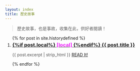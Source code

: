 ```yaml
---
layout: index
title: 歷史故事
---
```


> 歷史故事，也是事故，收集在此，供好者閱讀！

<ul class="documents" style=" list-style-type: digital">
  {% for post in site.historydefined %}
    <li class="documents__item cat-{{post.category}}">
      <div class="document {% if post.english %}english{% endif %}">
        <a class="document__link" href="{{ post.url }}" target="_self">
          <h3 style="margin: 0.3em 0 0.6em 0">
          {%if post.local%}
          <span style="color: #ef1dfd">[local]</span>
          {%endif%}
          {{ post.title }}
          </h3>
        </a>
        <p style="white-space: normal;overflow: auto; height: auto; color: #555; font-size: 1em">
        {{ post.excerpt | strip_html }}
        <a class="document__link" style="text-decoration: underline" href="{{ post.url }}" target="_self">
        READ It!
        </a>
        </p>
      </div>
    </li>
  {% endfor %}
</ul>
